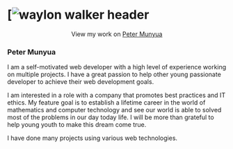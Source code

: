 
# [![waylon walker header](https://avatars.githubusercontent.com/u/31486883?s=400&u=43fb1f5f91d7350f517cf577796da3ed074a8c6a&v=4)
<p align='center'> View my work on 
  <a href="http://munyua.pythonanywhere.com/"> Peter Munyua</a>
</p>
<h3>Peter Munyua</h3>

I am a self-motivated web developer with a high level of experience working on multiple projects. I have a great passion to help other young passionate developer to achieve their web development goals.

I am interested in a role with a company that promotes best practices and IT ethics. My feature goal is to establish a lifetime career in the world of mathematics and computer technology and see our world is able to solved most of the problems in our day today life. 
I will be more than grateful to help young youth to make this dream come true. 

I have done many projects using various web technologies.
